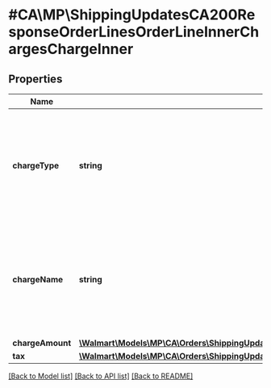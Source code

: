 # #CA\MP\ShippingUpdatesCA200ResponseOrderLinesOrderLineInnerChargesChargeInner

## Properties

Name | Type | Description | Notes
------------ | ------------- | ------------- | -------------
**chargeType** | **string** | The charge type for line items can be one of the following: PRODUCT or SHIPPING For details, refer to 'Charge Types' |
**chargeName** | **string** | If chargeType is PRODUCT, chargeName is Item Price. If chargeType is SHIPPING, chargeName is Shipping |
**chargeAmount** | [**\Walmart\Models\MP\CA\Orders\ShippingUpdatesCA200ResponseOrderLinesOrderLineInnerChargesChargeInnerChargeAmount**](ShippingUpdatesCA200ResponseOrderLinesOrderLineInnerChargesChargeInnerChargeAmount.md) |  |
**tax** | [**\Walmart\Models\MP\CA\Orders\ShippingUpdatesCA200ResponseOrderLinesOrderLineInnerChargesChargeInnerTax**](ShippingUpdatesCA200ResponseOrderLinesOrderLineInnerChargesChargeInnerTax.md) |  | [optional]


[[Back to Model list]](../) [[Back to API list]](../../Api/CA/MP) [[Back to README]](../../README.md)
